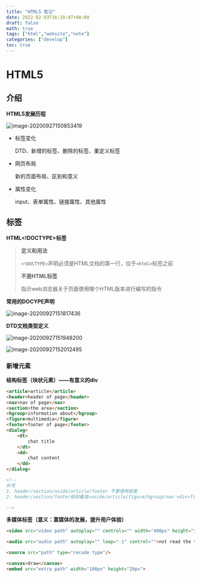 ```yaml
---
title: "HTML5 笔记"
date: 2022-02-03T16:39:07+08:00
draft: false
math: true
tags: ["html","website","note"]
categories: ["develop"]
toc: true
---
```


# HTML5

## 介绍

**HTML5发展历程**

![image-20200927150853419](/images/HTML5/image-20200927150853419.png)

* 标签变化

  DTD、新增的标签、删除的标签、重定义标签

* 网页布局

  新的页面布局、区别和意义

* 属性变化

  input、表单属性、链接属性、其他属性



## 标签

**HTML<!DOCTYPE>标签**

> **定义和用法**
>
> `<!DOCTYPE>`声明必须是HTML文档的第一行，位于`<html>`标签之前
>
> **不是HTML标签**
>
> 指示web浏览器关于页面使用哪个HTML版本进行编写的指令

**常用的DOCYPE声明**

![image-20200927151817436](/images/HTML5/image-20200927151817436.png)

**DTD文档类型定义**

![image-20200927151948200](/images/HTML5/image-20200927151948200.png)

![image-20200927152012495](/images/HTML5/image-20200927152012495.png)

### 新增元素

**结构标签（块状元素）——有意义的div**

```html
<article>article</article>
<header>header of page</header>
<nav>nav of page</nav>
<section>the area</section>
<hgroup>information about</hgroup>
<figure>multimedia</figure>
<footer>footer of page</footer>
<dialog>
	<dt>
        chat title
    </dt>
    <dd>
    	chat content
    </dd>
</dialog>

<!--
补充
1. header/section/aside/article/footer 不要使用嵌套
2. header/section/footer级别最高>aside/article/figure/hgroup/nav >div>figcaption 

-->
```

**多媒体标签（意义：富媒体的发展，提升用户体验）**

```html
<video src="video path" autoplay="" controls="" width="400px" height="300px">video</video>

<audio src="audio path" autoplay="" loop="-1" control="">not read the text</audio>

<source src="path" type="recode type"/>

<canvas>draw</canvas>
<embed src="extra path" width="100px" height="20px">
```
